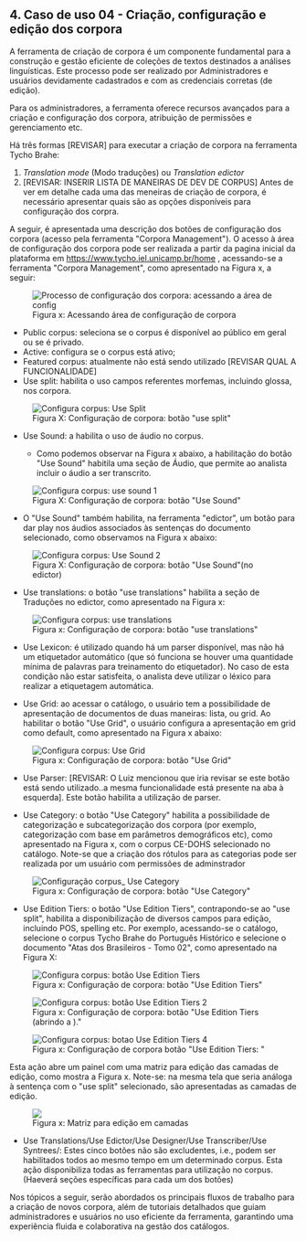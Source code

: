 
## 4. Caso de uso 04 - Criação, configuração e edição dos corpora

A ferramenta de criação de corpora é um componente fundamental para a construção e gestão eficiente de coleções de textos destinados a análises linguísticas. Este processo pode ser realizado por Administradores e usuários devidamente cadastrados e com as credenciais corretas (de edição).

Para os administradores, a ferramenta oferece recursos avançados para a criação e configuração dos corpora, atribuição de permissões e gerenciamento etc.

Há três formas [REVISAR] para executar a criação de corpora na ferramenta Tycho Brahe:

1. *Translation mode* (Modo traduções) ou *Translation edictor*
2. [REVISAR: INSERIR LISTA DE MANEIRAS DE DEV DE CORPUS]
Antes de ver em detalhe cada uma das meneiras de criação de corpora, é necessário apresentar quais são as opções disponíveis para configuração dos corpra.

A seguir, é apresentada uma descrição dos botões de configuração dos corpora (acesso pela ferramenta "Corpora Management"). O acesso à área de configuração dos corpora pode ser realizada a partir da pagina inicial da plataforma em https://www.tycho.iel.unicamp.br/home , acessando-se a ferramenta "Corpora Management", como apresentado na Figura x, a seguir:

<figure> 
    <img src = "../imagens/botoes_configuracao_corpora2.png" alt = "Processo de configuração dos corpora: acessando a área de config">
    <figcaption>Figura x: Acessando área de configuração de corpora </figcaption>

</figure>


- Public corpus: seleciona se o corpus é disponível ao público em geral ou se é privado.
- Active: configura se o corpus está ativo;
- Featured corpus: atualmente não está sendo utilizado [REVISAR QUAL A FUNCIONALIDADE]
- Use split: habilita o uso campos referentes morfemas, incluindo glossa, nos corpora.

<figure>
    <img src="../imagens/botao_config_corpus_usesplit.png"
         alt="Configura corpus: Use Split">
    <figcaption>Figura X: Configuração de corpora: botão "use split"</figcaption>
</figure>

- Use Sound: a habilita o uso de áudio no corpus.
  
  - Como podemos observar na Figura x abaixo, a habilitação do botão "Use Sound" habitila uma seção de Áudio, que permite ao analista incluir o áudio a ser transcrito.
  
<figure>
    <img src="../imagens/botao_config_corpus_usesound.png"
         alt="Configura corpus: use sound 1">
    <figcaption>Figura X: Configuração de corpora: botão "Use Sound"</figcaption>
</figure>

  - O "Use Sound" também habilita, na ferramenta "edictor", um botão para dar play nos áudios associados às sentenças do documento selecionado, como observamos na Figura x abaixo:
  
<figure>
    <img src="../imagens/botao_config_corpus_usesound2.png"
         alt="Configura corpus: Use Sound 2">
    <figcaption>Figura X: Configuração de corpora: botão "Use Sound"(no edictor)</figcaption>
</figure>

- Use translations: o botão "use translations" habilita a seção de Traduções no edictor, como apresentado na Figura x:

<figure>
    <img src = "../imagens/botao_config_corpus_usetranslation.png" alt = "Configura corpus: use translations">
    <figcaption> Figura x: Configuração de corpora: botão "use translations"  </figcaption>
</figure>

- Use Lexicon: é utilizado quando há um parser disponível, mas não há um etiquetador automático (que só funciona se houver uma quantidade mínima de palavras para treinamento do etiquetador). No caso de esta condição não estar satisfeita, o analista deve utilizar o léxico para realizar a etiquetagem automática.

- Use Grid: ao acessar o catálogo, o usuário tem a possibilidade de apresentação de documentos de duas maneiras: lista, ou grid. Ao habilitar o botão "Use Grid", o usuário configura a apresentação em grid como default, como apresentado na Figura x abaixo:

<figure>
<img  src = "../imagens/botao_config_corpus_usegrid.png" alt = "Configura corpus: Use Grid">

<figcaption> Figura x: Configuração de corpora: botão "Use Grid"</figcaption>

</figure>

- Use Parser: [REVISAR: O Luiz mencionou que iria revisar se este botão está sendo utilizado..a mesma funcionalidade está presente na aba à esquerda]. Este botão habilita a utilização de parser.

- Use Category: o botão "Use Category" habilita a possibilidade de categorização e subcategorização dos corpora (por exemplo, categorização com base em parâmetros demográficos etc), como apresentado na Figura x, com o corpus CE-DOHS selecionado no catálogo. Note-se que a criação dos rótulos para as categorias pode ser realizada por um usuário com permissões de adminstrador 

<figure>
    <img src = "../imagens/botao_config_corpus_usecategory.png" alt = "Configuração corpus_ Use Category">
    <figcaption>Figura x: Configuração de corpora: botão "Use Category"</figcaption>
</figure>

- Use Edition Tiers: o botão "Use Edition Tiers", contrapondo-se ao "use split", habilita a disponibilização de diversos campos para edição, incluindo POS, spelling etc. Por exemplo, acessando-se o catálogo, selecione o corpus Tycho Brahe do Português Histórico e selecione o documento "Atas dos Brasileiros - Tomo 02", como apresentado na Figura X:

<figure>
    <img src = "../imagens/botao_config_corpus_useeditiontiers1.png" alt = "Configura corpus: botão Use Edition Tiers">
    <figcaption>Figura x: Configuração de corpora: botão "Use Edition Tiers"
</figure>


<figure>
    <img src = "../imagens/botao_config_corpus_useeditiontiers2.png" alt = "Configura corpus: botão Use Edition Tiers 2">
    <figcaption>Figura x: Configuração de corpora: botão "Use Edition Tiers (abrindo a )."</figcaption>

</figure>

<figure>
    <img src = "../imagens/botao_config_corpus_useeditiontiers3_4.png" alt = "Configura corpus: botao Use Edition Tiers 4">
    <figcaption>Figura x: Configuração de corpora  botão "Use Edition Tiers: "</figcaption>
</figure>

Esta ação abre um painel com uma matriz para edição das camadas de edição, como mostra a Figura x. Note-se: na mesma tela que seria análoga à sentença com o "use split" selecionado, são apresentadas as camadas de edição.

<figure>
    <img src = "../imagens/botao_config_corpus_useeditiontiers5.png">
    <figcaption>Figura x: Matriz para edição em camadas </figcaption>
</figure>

- Use Translations/Use Edictor/Use Designer/Use Transcriber/Use Syntrees/: Estes cinco botões não são excludentes, i.e., podem ser habilitados todos ao mesmo tempo em um determinado corpus. Esta ação disponibiliza todas as ferramentas para utilização no corpus. (Haeverá seções específicas para cada um dos botões) 

Nos tópicos a seguir, serão abordados os principais fluxos de trabalho para a criação de novos corpora, além de tutoriais detalhados que guiam administradores e usuários no uso eficiente da ferramenta, garantindo uma experiência fluida e colaborativa na gestão dos catálogos.

